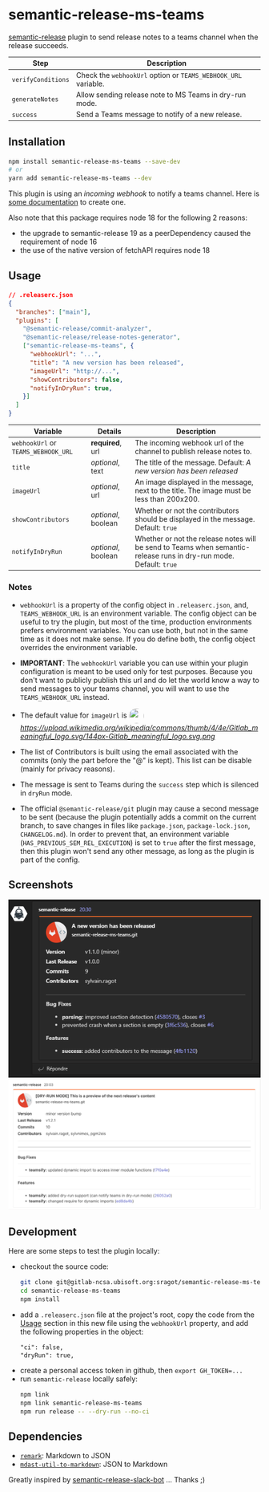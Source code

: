 # semantic-release-ms-teams

[semantic-release](https://github.com/semantic-release/semantic-release) plugin to send release notes to a teams channel when the release succeeds.

| Step               | Description                                                    |
| ------------------ |----------------------------------------------------------------|
| `verifyConditions` | Check the `webhookUrl` option or `TEAMS_WEBHOOK_URL` variable. |
| `generateNotes`    | Allow sending release note to MS Teams in dry-run mode.        |
| `success`          | Send a Teams message to notify of a new release.               |

## Installation

```sh
npm install semantic-release-ms-teams --save-dev
# or
yarn add semantic-release-ms-teams --dev
```

This plugin is using an _incoming webhook_ to notify a teams channel. Here is
[some documentation](https://docs.microsoft.com/en-us/microsoftteams/platform/webhooks-and-connectors/how-to/add-incoming-webhook#add-an-incoming-webhook-to-a-teams-channel) to create one.

Also note that this package requires node 18 for the following 2 reasons:
- the upgrade to semantic-release 19 as a peerDependency caused the requirement of node 16
- the use of the native version of fetchAPI requires node 18

## Usage

```json
// .releaserc.json
{
  "branches": ["main"],
  "plugins": [
    "@semantic-release/commit-analyzer",
    "@semantic-release/release-notes-generator",
    ["semantic-release-ms-teams", {
      "webhookUrl": "...",
      "title": "A new version has been released",
      "imageUrl": "http://...",
      "showContributors": false,
      "notifyInDryRun": true,
    }]
  ]
}
```

| Variable                            | Details             | Description                                                                                                        | 
|-------------------------------------|---------------------|--------------------------------------------------------------------------------------------------------------------|
| `webhookUrl` or `TEAMS_WEBHOOK_URL` | **required**, url   | The incoming webhook url of the channel to publish release notes to.                                               |
| `title`                             | _optional_, text    | The title of the message. Default: _A new version has been released_                                               |
| `imageUrl`                          | _optional_, url     | An image displayed in the message, next to the title. The image must be less than 200x200.                         |
| `showContributors`                  | _optional_, boolean | Whether or not the contributors should be displayed in the message. Default: `true`                                |
| `notifyInDryRun`                    | _optional_, boolean | Whether or not the release notes will be send to Teams when semantic-release runs in dry-run mode. Default: `true` |

### Notes
- `webhookUrl` is a property of the config object in `.releaserc.json`, and,
  `TEAMS_WEBHOOK_URL` is an environment variable. The config object can be
  useful to try the plugin, but most of the time, production environments
  prefers environment variables. You can use both, but not in the same time as
  it does not make sense. If you do define both, the config object overrides
  the environment variable.
- **IMPORTANT**: The `webhookUrl` variable you can use within your plugin
  configuration is meant to be used only for test purposes. Because you don't
  want to publicly publish this url and do let the world know a way to send
  messages to your teams channel, you will want to use the `TEAMS_WEBHOOK_URL`
  instead.

- The default value for `imageUrl` is <img src="https://upload.wikimedia.org/wikipedia/commons/thumb/4/4e/Gitlab_meaningful_logo.svg/144px-Gitlab_meaningful_logo.svg.png" width="30" height="30" style="border-radius: 50%; vertical-align: middle" />
  _https://upload.wikimedia.org/wikipedia/commons/thumb/4/4e/Gitlab_meaningful_logo.svg/144px-Gitlab_meaningful_logo.svg.png_

- The list of Contributors is built using the email associated with the commits
  (only the part before the "@" is kept). This list can be disable (mainly for
  privacy reasons).

- The message is sent to Teams during the `success` step which is silenced in
  `dryRun` mode.

- The official `@semantic-release/git` plugin may cause a second message to be
  sent (because the plugin potentially adds a commit on the current branch, to
  save changes in files like `package.json`, `package-lock.json`, `CHANGELOG.md`).
  In order to prevent that, an environment variable (`HAS_PREVIOUS_SEM_REL_EXECUTION`)
  is set to `true` after the first message, then this plugin won't send any other
  message, as long as the plugin is part of the config.

## Screenshots

![preview](docs/screenshot-success-1.png "preview")
![preview](docs/screenshot-generate-notes-1.png "dry-run")

## Development

Here are some steps to test the plugin locally:

- checkout the source code:
  ```sh
  git clone git@gitlab-ncsa.ubisoft.org:sragot/semantic-release-ms-teams.git
  cd semantic-release-ms-teams
  npm install
  ```
- add a `.releaserc.json` file at the project's root, copy the code from the
  [Usage](#usage) section in this new file using the `webhookUrl` property, and
  add the following properties in the object:
  ```
  "ci": false,
  "dryRun": true,
  ```
- create a personal access token in github, then `export GH_TOKEN=...`
- run `semantic-release` locally safely:
  ```sh
  npm link
  npm link semantic-release-ms-teams
  npm run release -- --dry-run --no-ci
  ```

## Dependencies

- [`remark`](https://www.npmjs.com/package/remark): Markdown to JSON
- [`mdast-util-to-markdown`](https://www.npmjs.com/package/mdast-util-to-markdown): JSON to Markdown

Greatly inspired by [semantic-release-slack-bot](https://github.com/juliuscc/semantic-release-slack-bot) ... Thanks ;)
